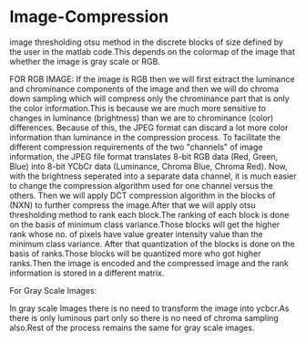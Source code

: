 # Image-Compression
image thresholding otsu method in the discrete blocks of size defined by the user in the
matlab code.This depends on the colormap of the image that whether the image is gray scale
or RGB.

FOR RGB IMAGE:
If the image is RGB then we will first extract the luminance and chrominance components of
the image and then we will do chroma down sampling which will compress only the
chrominance part that is only the color information.This is because we are much more
sensitive to changes in luminance (brightness) than we are to chrominance (color)
differences. Because of this, the JPEG format can discard a lot more color information than
luminance in the compression process. To facilitate the different compression requirements of
the two &quot;channels&quot; of image information, the JPEG file format translates 8-bit RGB data
(Red, Green, Blue) into 8-bit YCbCr data (Luminance, Chroma Blue, Chroma Red). Now,
with the brightness seperated into a separate data channel, it is much easier to change the
compression algorithm used for one channel versus the others.
Then we will apply DCT compression algorithm in the blocks of (NXN) to further compress
the image.After that we will apply otsu thresholding method to rank each block.The ranking
of each block is done on the basis of minimum class variance.Those blocks will get the
higher rank whose no. of pixels have value greater intensity value than the minimum class
variance.
After that quantization of the blocks is done on the basis of ranks.Those blocks will be
quantized more who got higher ranks.Then the image is encoded and the compressed image
and the rank information is stored in a different matrix.

For Gray Scale Images:

In gray scale Images there is no need to transform the image into ycbcr.As there is only
luminous part only so there is no need of chroma sampling also.Rest of the process remains
the same for gray scale images.
